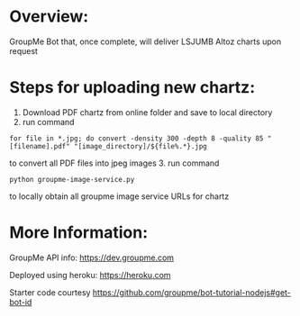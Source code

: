 # Overview:
GroupMe Bot that, once complete, will deliver LSJUMB Altoz charts upon request

# Steps for uploading new chartz:
1. Download PDF chartz from online folder and save to local directory
2. run command
```
for file in *.jpg; do convert -density 300 -depth 8 -quality 85 "[filename].pdf" "[image_directory]/${file%.*}.jpg
```
to convert all PDF files into jpeg images
3. run command
```
python groupme-image-service.py
```
to locally obtain all groupme image service URLs for chartz

# More Information:
GroupMe API info: https://dev.groupme.com

Deployed using heroku: https://heroku.com

Starter code courtesy https://github.com/groupme/bot-tutorial-nodejs#get-bot-id
